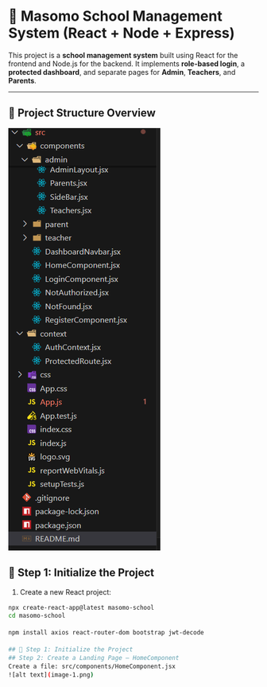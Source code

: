 # 🏫 Masomo School Management System (React + Node + Express)

This project is a **school management system** built using React for the frontend and Node.js for the backend. It implements **role-based login**, a **protected dashboard**, and separate pages for **Admin**, **Teachers**, and **Parents**.

---

## 📁 Project Structure Overview

![alt text](image.png)

## 🧱 Step 1: Initialize the Project

1. Create a new React project:

```bash
npx create-react-app@latest masomo-school
cd masomo-school

npm install axios react-router-dom bootstrap jwt-decode

## 🧱 Step 1: Initialize the Project
## Step 2: Create a Landing Page – HomeComponent
Create a file: src/components/HomeComponent.jsx
![alt text](image-1.png)